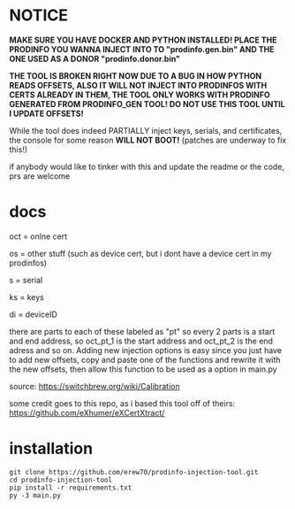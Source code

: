 # NOTICE

**MAKE SURE YOU HAVE DOCKER AND PYTHON INSTALLED! PLACE THE PRODINFO YOU WANNA INJECT INTO TO "prodinfo.gen.bin" AND THE ONE USED AS A DONOR "prodinfo.donor.bin"**

**THE TOOL IS BROKEN RIGHT NOW DUE TO A BUG IN HOW PYTHON READS OFFSETS, ALSO IT WILL NOT INJECT INTO PRODINFOS WITH CERTS ALREADY IN THEM, THE TOOL ONLY WORKS WITH PRODINFO GENERATED FROM PRODINFO_GEN TOOL! DO NOT USE THIS TOOL UNTIL I UPDATE OFFSETS!**

While the tool does indeed PARTIALLY inject keys, serials, and certificates, the console for some reason **WILL NOT BOOT!** (patches are underway to fix this!)

if anybody would like to tinker with this and update the readme or the code, prs are welcome

# docs
oct = onlne cert 

os = other stuff (such as device cert, but i dont have a device cert in my prodinfos)

s = serial

ks = keys

di = deviceID

there are parts to each of these labeled as "pt" so every 2 parts is a start and end address, so oct_pt_1 is the start address and oct_pt_2 is the end adress and so on. Adding new injection options is easy since you just have to add new offsets, copy and paste one of the functions and rewrite it with the new offsets, then allow this function to be used as a option in main.py

source: https://switchbrew.org/wiki/Calibration

some credit goes to this repo, as i based this tool off of theirs: https://github.com/eXhumer/eXCertXtract/

# installation
```
git clone https://github.com/erew70/prodinfo-injection-tool.git
cd prodinfo-injection-tool
pip install -r requirements.txt
py -3 main.py
